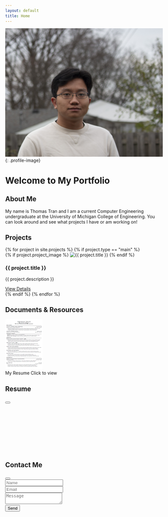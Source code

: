 ```yaml
---
layout: default
title: Home
---
```


![Profile Picture](/assets/images/ttrannEdit1.JPG){: .profile-image}

# Welcome to My Portfolio

## About Me
<div class="featured-content">
 My name is Thomas Tran and I am a current Computer Engineering undergraduate at the University of Michigan College of Engineering. You can look around and see what projects I have or am working on!
</div>

## Projects
<div class="project-grid">
  {% for project in site.projects %}
    {% if project.type == "main" %}
    <div class="project-card">
      {% if project.project_image %}
        <img src="{{ project.project_image }}" alt="{{ project.title }}" class="project-thumbnail">
      {% endif %}
      <div class="project-card-content">
        <h3>{{ project.title }}</h3>
        <p>{{ project.description }}</p>
        <a href="{{ project.url }}" class="project-link">
          View Details <i class="fas fa-arrow-right"></i>
        </a>
      </div>
    </div>
    {% endif %}
  {% endfor %}
</div>

## Documents & Resources
<div class="document-container">
  <div class="pdf-preview" onclick="openPdfViewer('/assets/docs/resume.pdf')">
    <div class="pdf-thumbnail">
      <img src="/assets/docs/resume-thumbnail.jpg" alt="Resume Preview" class="thumbnail-img">
      <div class="pdf-overlay">
        <i class="fas fa-expand-alt"></i>
      </div>
    </div>
    <div class="pdf-info">
      <span class="pdf-title">My Resume</span>
      <span class="pdf-meta">
        <i class="fas fa-file-pdf"></i> Click to view
      </span>
    </div>
  </div>
</div>

<!-- PDF Viewer Modal -->
<div id="pdfModal" class="modal">
  <div class="modal-content">
    <div class="modal-header">
      <h2>Resume</h2>
      <div class="modal-actions">
        <a id="downloadPdf" href="/assets/docs/resume.pdf" download class="download-btn">
          <i class="fas fa-download"></i>
        </a>
        <button class="close-btn" onclick="closePdfViewer()">
          <i class="fas fa-times"></i>
        </button>
      </div>
    </div>
    <div class="modal-body">
      <iframe id="pdfViewer" width="100%" height="100%" frameborder="0"></iframe>
    </div>
  </div>
</div>

## Contact Me
<div class="social-links">
  <a href="https://github.com/{{ site.social_links.github }}" class="social-link github" data-tooltip="GitHub" target="_blank">
    <i class="fab fa-github"></i>
  </a>
  <a href="https://linkedin.com/in/{{ site.social_links.linkedin }}" class="social-link linkedin" data-tooltip="LinkedIn" target="_blank">
    <i class="fab fa-linkedin"></i>
  </a>
  <a href="mailto:{{ site.social_links.email }}" class="social-link email" data-tooltip="Email">
    <i class="fas fa-envelope"></i>
  </a>
</div>

<!-- Sliding Contact Form -->
<div class="sliding-contact-form">
  <div class="contact-trigger">
    <button class="contact-button" aria-label="Contact Form">
      <i class="fas fa-envelope"></i>
    </button>
  </div>
  <div class="contact-panel">
    <form id="contact-form" onsubmit="handleContactSubmit(event)">
      <div class="form-group">
        <i class="fas fa-user"></i>
        <input type="text" id="name" name="name" placeholder="Name" required>
      </div>
      <div class="form-group">
        <i class="fas fa-envelope"></i>
        <input type="email" id="email" name="email" placeholder="Email" required>
      </div>
      <div class="form-group">
        <textarea id="message" name="message" placeholder="Message" required></textarea>
      </div>
      <button type="submit" class="submit-button">
        Send <i class="fas fa-paper-plane"></i>
      </button>
    </form>
  </div>
</div>
